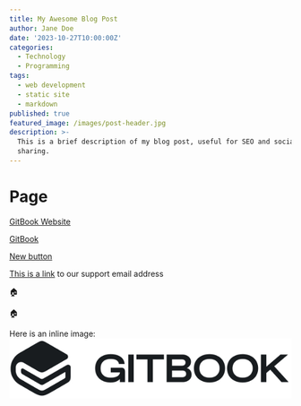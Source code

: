 ```yaml
---
title: My Awesome Blog Post
author: Jane Doe
date: '2023-10-27T10:00:00Z'
categories:
  - Technology
  - Programming
tags:
  - web development
  - static site
  - markdown
published: true
featured_image: /images/post-header.jpg
description: >-
  This is a brief description of my blog post, useful for SEO and social
  sharing.
---
```


# Page

<a href="https://gitbook.com/" class="button primary">GitBook Website</a>

<a href="page-1.md" class="button primary">GitBook</a>

<a href="page-1.md" class="button primary">New button</a>



[This is a link](mailto:support@gitbook.com) to our support email address



:house:&#x20;

:house:&#x20;


Here is an inline image: ![](<.gitbook/assets/GitBook - Dark.jpg>)
